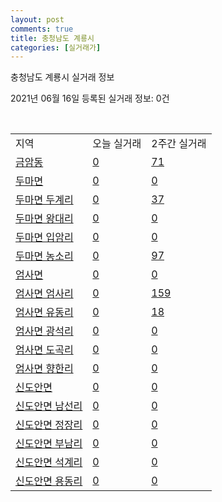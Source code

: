 ```yaml
---
layout: post
comments: true
title: 충청남도 계룡시
categories: [실거래가]
---
```


충청남도 계룡시 실거래 정보

2021년 06월 16일 등록된 실거래 정보: 0건

<script type="text/javascript">
  google.charts.load('current', {'packages':['corechart']});
  google.charts.setOnLoadCallback(drawChart);

  function drawChart() {
    var data = google.visualization.arrayToDataTable([['거래일', '매매', '전월세', '전매'], ['2021-04', 78, 30, 0], ['2021-03', 4, 10, 0], ['2021-05', 99, 26, 92], ['2021-06', 23, 15, 4], ['2021-02', 0, 1, 0]]);

    var options = {
      title: '최근 유형별 거래량 추이',
      legend: { position: 'bottom' }
    };

    var chart = new google.visualization.LineChart(document.getElementById('columnchart_material'));
    chart.draw(data, (options));
  }
</script>

<div id="columnchart_material" style="width: 450px; margin-left: -35px"></div>
<br>
<table class="sortable">
  <tr>
    <td>지역</td>
    <td>오늘 실거래</td>
    <td>2주간 실거래</td>
  </tr>

  
  <tr class="item">
    <td><a href="4425010100.html">금암동</a></td>
    <td><a href="4425010100.html">0</a></td>
    <td><a href="4425010100.html">71</a></td>
  </tr>
    

  <tr class="item">
    <td><a href="4425031000.html">두마면</a></td>
    <td><a href="4425031000.html">0</a></td>
    <td><a href="4425031000.html">0</a></td>
  </tr>
    

  <tr class="item">
    <td><a href="4425031021.html">두마면 두계리</a></td>
    <td><a href="4425031021.html">0</a></td>
    <td><a href="4425031021.html">37</a></td>
  </tr>
    

  <tr class="item">
    <td><a href="4425031022.html">두마면 왕대리</a></td>
    <td><a href="4425031022.html">0</a></td>
    <td><a href="4425031022.html">0</a></td>
  </tr>
    

  <tr class="item">
    <td><a href="4425031023.html">두마면 입암리</a></td>
    <td><a href="4425031023.html">0</a></td>
    <td><a href="4425031023.html">0</a></td>
  </tr>
    

  <tr class="item">
    <td><a href="4425031024.html">두마면 농소리</a></td>
    <td><a href="4425031024.html">0</a></td>
    <td><a href="4425031024.html">97</a></td>
  </tr>
    

  <tr class="item">
    <td><a href="4425031500.html">엄사면</a></td>
    <td><a href="4425031500.html">0</a></td>
    <td><a href="4425031500.html">0</a></td>
  </tr>
    

  <tr class="item">
    <td><a href="4425031521.html">엄사면 엄사리</a></td>
    <td><a href="4425031521.html">0</a></td>
    <td><a href="4425031521.html">159</a></td>
  </tr>
    

  <tr class="item">
    <td><a href="4425031522.html">엄사면 유동리</a></td>
    <td><a href="4425031522.html">0</a></td>
    <td><a href="4425031522.html">18</a></td>
  </tr>
    

  <tr class="item">
    <td><a href="4425031523.html">엄사면 광석리</a></td>
    <td><a href="4425031523.html">0</a></td>
    <td><a href="4425031523.html">0</a></td>
  </tr>
    

  <tr class="item">
    <td><a href="4425031524.html">엄사면 도곡리</a></td>
    <td><a href="4425031524.html">0</a></td>
    <td><a href="4425031524.html">0</a></td>
  </tr>
    

  <tr class="item">
    <td><a href="4425031525.html">엄사면 향한리</a></td>
    <td><a href="4425031525.html">0</a></td>
    <td><a href="4425031525.html">0</a></td>
  </tr>
    

  <tr class="item">
    <td><a href="4425033000.html">신도안면</a></td>
    <td><a href="4425033000.html">0</a></td>
    <td><a href="4425033000.html">0</a></td>
  </tr>
    

  <tr class="item">
    <td><a href="4425033021.html">신도안면 남선리</a></td>
    <td><a href="4425033021.html">0</a></td>
    <td><a href="4425033021.html">0</a></td>
  </tr>
    

  <tr class="item">
    <td><a href="4425033022.html">신도안면 정장리</a></td>
    <td><a href="4425033022.html">0</a></td>
    <td><a href="4425033022.html">0</a></td>
  </tr>
    

  <tr class="item">
    <td><a href="4425033023.html">신도안면 부남리</a></td>
    <td><a href="4425033023.html">0</a></td>
    <td><a href="4425033023.html">0</a></td>
  </tr>
    

  <tr class="item">
    <td><a href="4425033024.html">신도안면 석계리</a></td>
    <td><a href="4425033024.html">0</a></td>
    <td><a href="4425033024.html">0</a></td>
  </tr>
    

  <tr class="item">
    <td><a href="4425033025.html">신도안면 용동리</a></td>
    <td><a href="4425033025.html">0</a></td>
    <td><a href="4425033025.html">0</a></td>
  </tr>
    


</table>


    